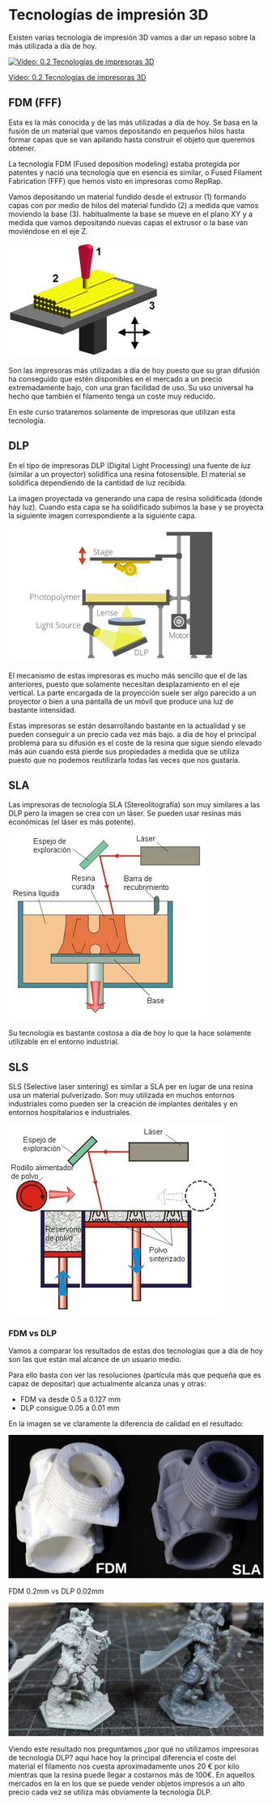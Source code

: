 # Tecnologías de impresión 3D

Existen varias tecnología de impresión 3D vamos a dar un repaso sobre la más utilizada a día de hoy. 

[![Vídeo: 0.2 Tecnologías de impresoras 3D ](https://img.youtube.com/vi/VRNiLtmjmH0/0.jpg)](https://youtu.be/VRNiLtmjmH0)

[Vídeo: 0.2 Tecnologías de impresoras 3D](https://youtu.be/VRNiLtmjmH0)


## FDM (FFF)

Esta es la más conocida y de las más utilizadas a día de hoy. Se basa en la fusión de un material que vamos depositando en pequeños hilos hasta formar capas que se van apilando  hasta construir el objeto que queremos obtener.

La tecnología FDM (Fused deposition modeling) estaba protegida por patentes y nació una tecnología que en esencia es similar, o Fused Filament Fabrication (FFF) que hemos visto en impresoras como RepRap.

Vamos depositando un material fundido desde el extrusor (1) formando capas con por medio de hilos  del material fundido (2) a medida que vamos moviendo la base (3).  habitualmente la base se mueve en el plano XY y a medida que vamos depositando nuevas capas el extrusor o la base van moviéndose en el eje Z.

![Proceso de Fused Filament Fabrication](./images/450_1000.png)

Son las impresoras más utilizadas a día de hoy puesto que su gran difusión ha conseguido que estén disponibles en el mercado a un precio extremadamente bajo, con una gran facilidad de uso. Su uso universal ha hecho que también el filamento tenga un coste muy reducido.


En este curso trataremos solamente de impresoras que utilizan esta tecnología.

## DLP

En el tipo de impresoras  DLP (Digital Light Processing) una fuente de luz (similar a un proyector) solidifica una resina fotosensible. El material se solidifica dependiendo de la cantidad de luz recibida.

La imagen proyectada va generando una capa de resina solidificada (donde hay luz).  Cuando esta capa se ha solidificado subimos la base y se proyecta la siguiente imagen correspondiente a la siguiente capa.

![Esquema de una impresora DLP](./images/DLP.png)

El mecanismo de estas impresoras es mucho más sencillo que el de las anteriores, puesto que solamente necesitan desplazamiento en el eje vertical. La parte encargada de la proyección suele ser algo parecido a un proyector o bien a una pantalla de un móvil que produce una luz de bastante intensidad.

Estas impresoras se están desarrollando bastante en la actualidad y se pueden conseguir a un precio cada vez más bajo.  a día de hoy el principal problema para su difusión es el coste de la resina que sigue siendo elevado más aún cuando está pierde sus propiedades a medida que se utiliza puesto que  no podemos reutilizarla todas las veces que nos gustaría.

## SLA

Las impresoras de tecnología SLA (Stereolitografía) son muy similares  a las  DLP pero la imagen se crea con un láser.  Se pueden usar resinas más económicas (el láser es más potente).

![Tecnología sla](./images/sla.jpg)

Su tecnología es bastante costosa a día de hoy lo que la hace solamente utilizable en el entorno industrial.

## SLS  

SLS (Selective laser sintering) es similar a SLA per en lugar de una resina usa un material pulverizado. Son muy utilizada en muchos entornos industriales como pueden ser la creación de implantes dentales y en entornos hospitalarios e  industriales.

![Tecnología sls](./images/sls.jpg)


### FDM vs DLP

Vamos a comparar los resultados de estas dos tecnologías que a día de hoy son las que están mal alcance de un usuario medio.

Para ello basta con ver las resoluciones (partícula más que pequeña que es capaz de depositar) que actualmente alcanza unas y otras:


* FDM va desde 0.5 a 0.127 mm
* DLP consigue 0.05 a 0.01 mm

En la imagen se ve claramente la diferencia de calidad en el resultado:

![FDM_vs_DLP](./images/FDM_vs_DLP.jpeg)

FDM 0.2mm vs DLP 0.02mm

![FDM vs DLP](./images/FDMvsDLP2.png)

Viendo este resultado nos preguntamos ¿por qué no utilizamos impresoras de tecnología DLP?  aquí hace hoy la principal diferencia el coste del material el filamento nos cuesta aproximadamente unos 20 € por kilo mientras que la resina puede llegar a costarnos más de 100€.  En aquellos mercados en la en los que se puede vender objetos impresos a un alto precio cada vez se utiliza más obviamente la tecnología DLP.

